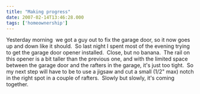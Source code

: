 ```yaml
---
title: "Making progress"
date: 2007-02-14T13:46:28.000
tags: ['homeownership']
---
```


Yesterday morning  we got a guy out to fix the garage door, so it now goes up and down like it should.  So last night I spent most of the evening trying to get the garage door opener installed.  Close, but no banana.  The rail on this opener is a bit taller than the previous one, and with the limited space between the garage door and the rafters in the garage, it's just too tight.  So my next step will have to be to use a jigsaw and cut a small (1/2" max) notch in the right spot in a couple of rafters.  Slowly but slowly, it's coming together.
